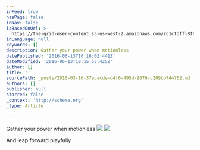 ```yaml
---
inFeed: true
hasPage: false
inNav: false
isBasedOnUrl: >-
  https://the-grid-user-content.s3-us-west-2.amazonaws.com/7c1cfdff-8f8c-446a-9330-d0865859439b.png
inLanguage: null
keywords: []
description: Gather your power when motionless
datePublished: '2016-06-13T10:16:02.441Z'
dateModified: '2016-06-13T10:15:53.425Z'
author: []
title: ''
sourcePath: _posts/2016-03-16-37ecacde-d4f6-495d-9676-c209bb744762.md
authors: []
publisher: null
starred: false
_context: 'http://schema.org'
_type: Article

---
```

Gather your power when motionless
![](https://the-grid-user-content.s3-us-west-2.amazonaws.com/7c1cfdff-8f8c-446a-9330-d0865859439b.png)
![](https://the-grid-user-content.s3-us-west-2.amazonaws.com/afc059ce-3b36-47cb-9800-a0a5e81a1e58.png)

And leap forward playfully